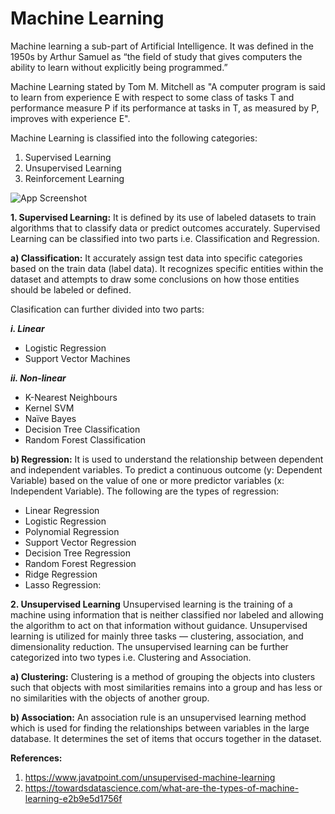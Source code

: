 # Machine Learning
Machine learning a sub-part of Artificial Intelligence. It was defined in the 1950s by Arthur Samuel as “the field of study that gives computers the ability to learn without explicitly being programmed.”

Machine Learning stated by Tom M. Mitchell as "A computer program is said to learn from experience E with respect to some class of tasks T and performance measure P if its performance at tasks in T, as measured by P, improves with experience E".

Machine Learning is classified into the following categories:
1. Supervised Learning
2. Unsupervised Learning
3. Reinforcement Learning

![App Screenshot](https://www.google.com/url?sa=i&url=https%3A%2F%2Ftowardsdatascience.com%2Fwhat-are-the-types-of-machine-learning-e2b9e5d1756f&psig=AOvVaw2MRrr6njR0kZOInz89z_-Q&ust=1645588347988000&source=images&cd=vfe&ved=0CAsQjRxqFwoTCKD12Lu0kvYCFQAAAAAdAAAAABAh)


**1. Supervised Learning:**
It is defined by its use of labeled datasets to train algorithms that to classify data or predict outcomes accurately.
Supervised Learning can be classified into two parts i.e. Classification and Regression.

**a) Classification:**
It accurately assign test data into specific categories based on the train data (label data). 
It recognizes specific entities within the dataset and attempts to draw some conclusions on how those entities should be labeled or defined.

Clasification can further divided into two parts:

***i. Linear***
- Logistic Regression
- Support Vector Machines

***ii. Non-linear***
- K-Nearest Neighbours
- Kernel SVM
- Naïve Bayes
- Decision Tree Classification
- Random Forest Classification

**b) Regression:**
It is used to understand the relationship between dependent and independent variables. 
To predict a continuous outcome (y: Dependent Variable) based on the value of one or more predictor variables (x: Independent Variable). 
The following are the types of regression:
- Linear Regression
- Logistic Regression
- Polynomial Regression
- Support Vector Regression
- Decision Tree Regression
- Random Forest Regression
- Ridge Regression
- Lasso Regression:

**2. Unsupervised Learning**
Unsupervised learning is the training of a machine using information that is neither classified nor labeled and allowing the algorithm to act on 
that information without guidance. Unsupervised learning is utilized for mainly three tasks — clustering, association, and dimensionality reduction.
The unsupervised learning can be further categorized into two types i.e. Clustering and Association.

**a) Clustering:**
Clustering is a method of grouping the objects into clusters such that objects with most similarities remains into a group and has less or no similarities with the objects of another group.

**b) Association:**
An association rule is an unsupervised learning method which is used for finding the relationships between variables in the large database. It determines the set of items that occurs together in the dataset.

**References:**

1. https://www.javatpoint.com/unsupervised-machine-learning
2. https://towardsdatascience.com/what-are-the-types-of-machine-learning-e2b9e5d1756f
